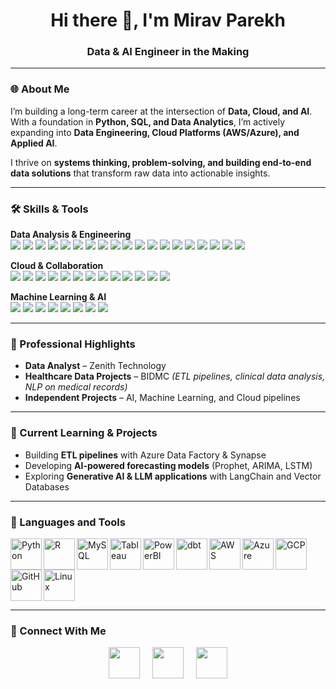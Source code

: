 # <h1 align="center">Hi there 👋, I'm Mirav Parekh</h1>

<h3 align="center">
  Data & AI Engineer in the Making
</h3>

---

### 🌐 About Me
I’m building a long-term career at the intersection of **Data, Cloud, and AI**. With a foundation in **Python, SQL, and Data Analytics**, I’m actively expanding into **Data Engineering, Cloud Platforms (AWS/Azure), and Applied AI**. 

I thrive on **systems thinking, problem-solving, and building end-to-end data solutions** that transform raw data into actionable insights.

---

### 🛠 Skills & Tools

**Data Analysis & Engineering**  
<img src="https://img.shields.io/badge/Python-blue"/> 
<img src="https://img.shields.io/badge/Pandas-blue"/> 
<img src="https://img.shields.io/badge/NumPy-blue"/> 
<img src="https://img.shields.io/badge/SciPy-blue"/> 
<img src="https://img.shields.io/badge/Seaborn-blue"/> 
<img src="https://img.shields.io/badge/R-blue"/> 
<img src="https://img.shields.io/badge/SQL-blue"/> 
<img src="https://img.shields.io/badge/MySQL-blue"/> 
<img src="https://img.shields.io/badge/PostgreSQL-blue"/> 
<img src="https://img.shields.io/badge/Snowflake-blue"/> 
<img src="https://img.shields.io/badge/Excel-blue"/> 
<img src="https://img.shields.io/badge/ETL-blue"/> 
<img src="https://img.shields.io/badge/Alteryx-blue"/> 
<img src="https://img.shields.io/badge/dbt-blue"/> 
<img src="https://img.shields.io/badge/Airflow-blue"/> 
<img src="https://img.shields.io/badge/PowerBI-blue"/> 
<img src="https://img.shields.io/badge/Tableau-blue"/> 
<img src="https://img.shields.io/badge/Data_Storytelling-blue"/> 
<img src="https://img.shields.io/badge/HIPAA-blue"/>

**Cloud & Collaboration**  
<img src="https://img.shields.io/badge/Azure-blue"/> 
<img src="https://img.shields.io/badge/Data_Factory-blue"/> 
<img src="https://img.shields.io/badge/Synapse-blue"/> 
<img src="https://img.shields.io/badge/AWS-blue"/> 
<img src="https://img.shields.io/badge/S3-blue"/> 
<img src="https://img.shields.io/badge/RDS-blue"/> 
<img src="https://img.shields.io/badge/Git-blue"/> 
<img src="https://img.shields.io/badge/GitHub-blue"/> 
<img src="https://img.shields.io/badge/Jira-blue"/> 
<img src="https://img.shields.io/badge/Agile-blue"/> 
<img src="https://img.shields.io/badge/Scrum-blue"/> 
<img src="https://img.shields.io/badge/PowerAutomate-blue"/> 
<img src="https://img.shields.io/badge/PowerApps-blue"/>

**Machine Learning & AI**  
<img src="https://img.shields.io/badge/Scikit-learn-blue"/> 
<img src="https://img.shields.io/badge/Statsmodels-blue"/> 
<img src="https://img.shields.io/badge/Time-Series-blue"/> 
<img src="https://img.shields.io/badge/ARIMA-blue"/> 
<img src="https://img.shields.io/badge/LSTM-blue"/> 
<img src="https://img.shields.io/badge/Prophet-blue"/> 
<img src="https://img.shields.io/badge/Generative_AI-blue"/> 
<img src="https://img.shields.io/badge/Optimization-blue"/>

---

### 🌟 Professional Highlights
- **Data Analyst** – Zenith Technology   
- **Healthcare Data Projects** – BIDMC *(ETL pipelines, clinical data analysis, NLP on medical records)*  
- **Independent Projects** – AI, Machine Learning, and Cloud pipelines  

---

### 🚀 Current Learning & Projects
- Building **ETL pipelines** with Azure Data Factory & Synapse  
- Developing **AI-powered forecasting models** (Prophet, ARIMA, LSTM)  
- Exploring **Generative AI & LLM applications** with LangChain and Vector Databases  

---

### 🧰 Languages and Tools

<img align="left" src="https://cdn.jsdelivr.net/gh/devicons/devicon/icons/python/python-original.svg" alt="Python" width="50" height="50"/>
<img align="left" src="https://cdn.jsdelivr.net/gh/devicons/devicon/icons/r/r-original.svg" alt="R" width="50" height="50"/>
<img align="left" src="https://cdn.jsdelivr.net/gh/devicons/devicon/icons/mysql/mysql-original.svg" alt="MySQL" width="50" height="50"/>
<img align="left" src="https://cdn.jsdelivr.net/gh/simple-icons/simple-icons/icons/tableau.svg" alt="Tableau" width="50" height="50"/>
<img align="left" src="https://cdn.jsdelivr.net/gh/simple-icons/simple-icons/icons/microsoftpowerbi.svg" alt="PowerBI" width="50" height="50"/>
<img align="left" src="https://cdn.jsdelivr.net/gh/simple-icons/simple-icons/icons/dbt.svg" alt="dbt" width="50" height="50"/>
<img align="left" src="https://cdn.jsdelivr.net/gh/devicons/devicon/icons/amazonwebservices/amazonwebservices-original.svg" alt="AWS" width="50" height="50"/>
<img align="left" src="https://cdn.jsdelivr.net/gh/devicons/devicon/icons/azure/azure-original.svg" alt="Azure" width="50" height="50"/>
<img align="left" src="https://cdn.jsdelivr.net/gh/devicons/devicon/icons/googlecloud/googlecloud-original.svg" alt="GCP" width="50" height="50"/>
<img align="left" src="https://cdn.jsdelivr.net/gh/devicons/devicon/icons/github/github-original.svg" alt="GitHub" width="50" height="50"/>
<img align="left" src="https://cdn.jsdelivr.net/gh/devicons/devicon/icons/linux/linux-original.svg" alt="Linux" width="50" height="50"/>

<br clear="both"/>

---

### 🤝 Connect With Me
<p align="center">
  <a href="https://www.linkedin.com/in/miravp" target="_blank"><img src="https://img.icons8.com/fluency/2x/linkedin.png" width="50"/></a>
  &nbsp;&nbsp;&nbsp;
  <a href="mailto:miravparekhedu@gmail.com" target="_blank"><img src="https://img.icons8.com/fluency/2x/gmail-new.png" width="50"/></a>
  &nbsp;&nbsp;&nbsp;
  <a href="https://github.com/miravparekh" target="_blank"><img src="https://img.icons8.com/fluency/2x/github.png" width="50"/></a>
</p>
